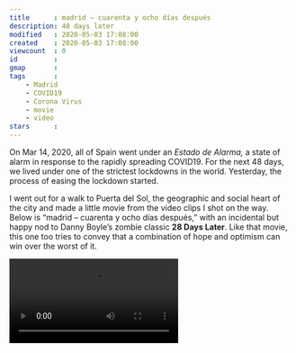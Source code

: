 ```yaml
---
title      : madrid – cuarenta y ocho días después
description: 48 days later
modified   : 2020-05-03 17:08:00
created    : 2020-05-03 17:08:00
viewcount  : 0
id         :
gmap       :
tags       :
    - Madrid
    - COVID19
    - Corona Virus
    - movie
    - video
stars      :
---
```


On Mar 14, 2020, all of Spain went under an *Estado de Alarma,* a state of alarm in response to the rapidly spreading COVID19. For the next 48 days, we lived under one of the strictest lockdowns in the world. Yesterday, the process of easing the lockdown started. 

I went out for a walk to Puerta del Sol, the geographic and social heart of the city and made a little movie from the video clips I shot on the way. Below is “madrid – cuarenta y ocho días después,” with an incidental but happy nod to Danny Boyle’s zombie classic **28 Days Later**. Like that movie, this one too tries to convey that a combination of hope and optimism can win over the worst of it.

![madrid – cuarenta y ocho días después](madrid-48-days-later-480p.mp4)